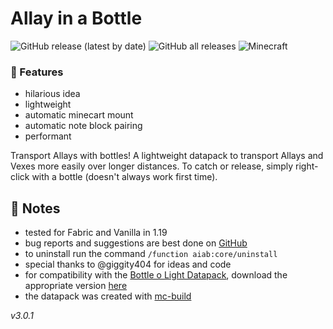 # Allay in a Bottle

![GitHub release (latest by date)](https://img.shields.io/github/v/release/2mal3/Allay-in-a-Bottle?style=flat-square) ![GitHub all releases](https://img.shields.io/github/downloads/2mal3/Allay-in-a-Bottle/total?style=flat-square) ![Minecraft](https://img.shields.io/badge/Minecraft-1.19-orange?style=flat-square)

### 📖 Features

- hilarious idea
- lightweight
- automatic minecart mount
- automatic note block pairing
- performant

Transport Allays with bottles!
A lightweight datapack to transport Allays and Vexes more easily over longer distances.
To catch or release, simply right-click with a bottle (doesn't always work first time).

## 📒 Notes

- tested for Fabric and Vanilla in 1.19
- bug reports and suggestions are best done on [GitHub](https://github.com/2mal3/Allay-in-a-Bottle/issues)
- to uninstall run the command `/function aiab:core/uninstall`
- special thanks to @giggity404 for ideas and code
- for compatibility with the [Bottle o Light Datapack](https://www.planetminecraft.com/data-pack/bottle-o-light/), download the appropriate version [here](https://github.com/2mal3/Allay-in-a-Bottle/releases/download/v1.0.3/Allay-in-a-Amethyst-Bottle.zip)
- the datapack was created with [mc-build](https://github.com/mc-build/mc-build)

_v3.0.1_
